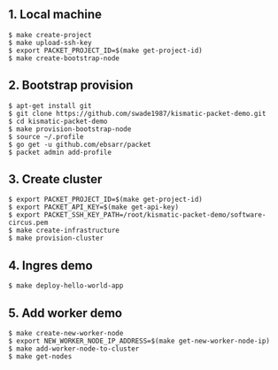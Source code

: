 
## 1. Local machine

```
$ make create-project
$ make upload-ssh-key
$ export PACKET_PROJECT_ID=$(make get-project-id)
$ make create-bootstrap-node
```

## 2. Bootstrap provision

```
$ apt-get install git
$ git clone https://github.com/swade1987/kismatic-packet-demo.git
$ cd kismatic-packet-demo
$ make provision-bootstrap-node
$ source ~/.profile
$ go get -u github.com/ebsarr/packet
$ packet admin add-profile
```

## 3. Create cluster

```
$ export PACKET_PROJECT_ID=$(make get-project-id)
$ export PACKET_API_KEY=$(make get-api-key)
$ export PACKET_SSH_KEY_PATH=/root/kismatic-packet-demo/software-circus.pem
$ make create-infrastructure
$ make provision-cluster
```

## 4. Ingres demo
```
$ make deploy-hello-world-app
```

## 5. Add worker demo
```
$ make create-new-worker-node
$ export NEW_WORKER_NODE_IP_ADDRESS=$(make get-new-worker-node-ip)
$ make add-worker-node-to-cluster
$ make get-nodes
```